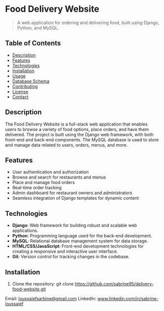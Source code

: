 # Food Delivery Website
> A web application for ordering and delivering food, built using Django, Python, and MySQL.

## Table of Contents

- [Description](#description)
- [Features](#features)
- [Technologies](#technologies)
- [Installation](#installation)
- [Usage](#usage)
- [Database Schema](#database-schema)
- [Contributing](#contributing)
- [License](#license)
- [Contact](#contact)

## Description

The Food Delivery Website is a full-stack web application that enables users to browse a variety of food options, place orders, and have them delivered. The project is built using the Django web framework, with both front-end and back-end components. The MySQL database is used to store and manage data related to users, orders, menus, and more.

## Features

- User authentication and authorization
- Browse and search for restaurants and menus
- Place and manage food orders
- Real-time order tracking
- Admin dashboard for restaurant owners and administrators
- Seamless integration of Django templates for dynamic content

## Technologies

- **Django**: Web framework for building robust and scalable web applications.
- **Python**: Programming language used for the back-end development.
- **MySQL**: Relational database management system for data storage.
- **HTML/CSS/JavaScript**: Front-end development technologies for creating a responsive and interactive user interface.
- **Git**: Version control for tracking changes in the codebase.

## Installation

1. Clone the repository:
git clone https://github.com/sabrine95/delivery-food-website.git

Email: loussaiefsarbine@gmail.com
LinkedIn: www.linkedin.com/in/sabrine-loussaief
